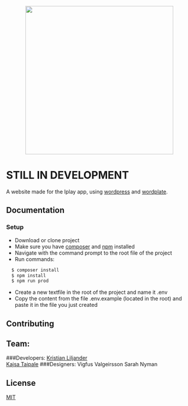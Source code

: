 <p align="center">
<img src="https://raw.githubusercontent.com/krisKurken/Iplay/master/public/themes/Iplay/screenshot.png" height="400px">
</p>

# STILL IN DEVELOPMENT

A website made for the Iplay app, using [wordpress](https://wordpress.org/) and [wordplate](https://wordplate.github.io).

## Documentation

### Setup
- Download or clone project
- Make sure you have [composer](https://github.com/composer/composer) and [npm](https://docs.npmjs.com/) installed
- Navigate with the command prompt to the root file of the project
- Run commands:
```sh
  $ composer install
  $ npm install
  $ npm run prod
```
- Create a new textfile in the root of the project and name it .env
- Copy the content from the file .env.example (located in the root) and paste it in the file you just created
<!--
Visit the [official documentation](https://wordplate.github.io/docs/introduction) page if you want to dive right in and start building WordPress applications with WordPlate. The documentation is thorough, complete, and makes it a breeze to get started learning WordPlate.
 -->
## Contributing


## Team:
###Developers:
[Kristian Liljander](https://github.com/krisKurken)  
[Kajsa Taipale](https://github.com/kajsataipale)
###Designers:
Vigfus Valgeirsson
Sarah Nyman
## License

[MIT](LICENSE)
